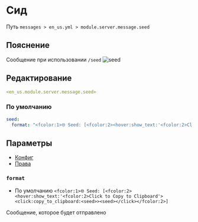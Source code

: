 # Сид
Путь `messages > en_us.yml > module.server.message.seed`

## Пояснение
Сообщение при использовании `/seed`
![seed](/seed.png)

## Редактирование
```yaml
<en_us.module.server.message.seed>
```

### По умолчанию
```yaml
seed:
  format: "<fcolor:1>🌐 Seed: [<fcolor:2><hover:show_text:'<fcolor:2>Click to Copy to Clipboard'><click:copy_to_clipboard:<seed>><seed></click></fcolor:2>]"
```

## Параметры

- [Конфиг](/en/config/module/server/message/seed/)
- [Права](/en/permissions/module/server/message/seed/)

### `format`
- По умолчанию `<fcolor:1>🌐 Seed: [<fcolor:2><hover:show_text:'<fcolor:2>Click to Copy to Clipboard'><click:copy_to_clipboard:<seed>><seed></click></fcolor:2>]`

Сообщение, которое будет отправлено
